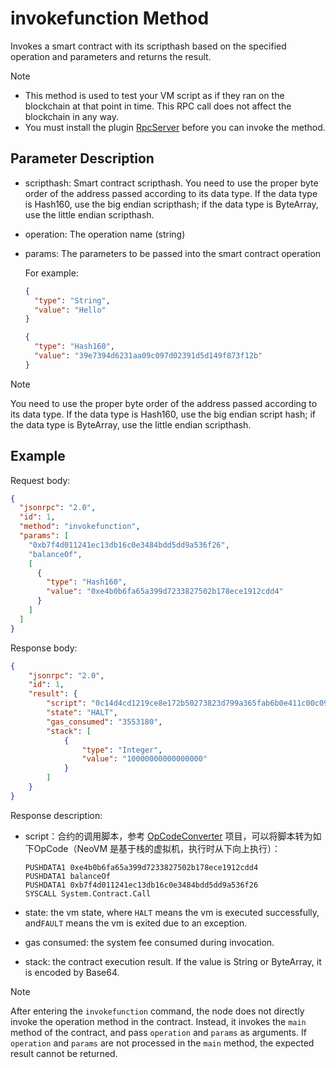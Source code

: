 ﻿# invokefunction Method

Invokes a smart contract with its scripthash based on the specified operation and parameters and returns the result.

> [!Note]
>
> - This method is used to test your VM script as if they ran on the blockchain at that point in time. This RPC call does not affect the blockchain in any way.
> - You must install the plugin [RpcServer](https://github.com/neo-project/neo-modules/releases) before you can invoke the method.

## Parameter Description

* scripthash: Smart contract scripthash. You need to use the proper byte order of the address passed according to its data type. If the data type is Hash160, use the big endian scripthash; if the data type is ByteArray, use the little endian scripthash.

* operation: The operation name (string)

* params: The parameters to be passed into the smart contract operation

  For example:

    ```json
    {
      "type": "String",
      "value": "Hello"
    }
    ```

    ```json
    {
      "type": "Hash160",
      "value": "39e7394d6231aa09c097d02391d5d149f873f12b"
    }
    ```

> [!Note]
>
> You need to use the proper byte order of the address passed according to its data type. If the data type is Hash160, use the big endian script hash; if the data type is ByteArray, use the little endian scripthash.

## Example

Request body:

```json
{
  "jsonrpc": "2.0",
  "id": 1,
  "method": "invokefunction",
  "params": [
    "0xb7f4d011241ec13db16c0e3484bdd5dd9a536f26",
    "balanceOf",
    [
      {
        "type": "Hash160",
        "value": "0xe4b0b6fa65a399d7233827502b178ece1912cdd4"
      }
    ]
  ]
}
```

Response body:

```json
{
    "jsonrpc": "2.0",
    "id": 1,
    "result": {
        "script": "0c14d4cd1219ce8e172b50273823d799a365fab6b0e411c00c0962616c616e63654f660c14266f539addd5bd84340e6cb13dc11e2411d0f4b741627d5b52",
        "state": "HALT",
        "gas_consumed": "3553180",
        "stack": [
            {
                "type": "Integer",
                "value": "10000000000000000"
            }
        ]
    }
}
```

Response description:

- script：合约的调用脚本，参考 [OpCodeConverter](https://github.com/chenzhitong/OpCodeConverter)  项目，可以将脚本转为如下OpCode（NeoVM 是基于栈的虚拟机，执行时从下向上执行）：

  ```
  PUSHDATA1 0xe4b0b6fa65a399d7233827502b178ece1912cdd4
  PUSHDATA1 balanceOf
  PUSHDATA1 0xb7f4d011241ec13db16c0e3484bdd5dd9a536f26
  SYSCALL System.Contract.Call
  ```

- state: the vm state, where `HALT` means the vm is executed successfully, and`FAULT` means the vm is exited due to an exception. 

- gas consumed: the system fee consumed during invocation.

- stack: the contract execution result. If the value is String or ByteArray, it is encoded by Base64.

> [!Note]
>
> After entering the `invokefunction` command, the node does not directly invoke the operation method in the contract. Instead, it invokes the `main` method of the contract, and pass `operation` and `params` as arguments. If `operation` and `params` are not processed in the `main` method, the expected result cannot be returned.

